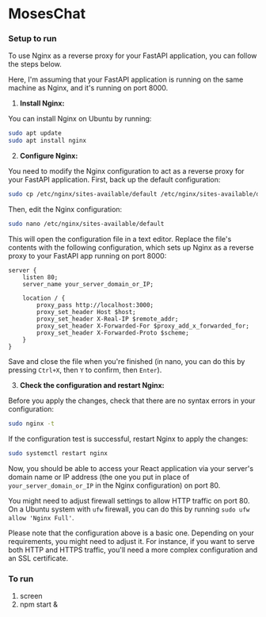 # MosesChat

### Setup to run

To use Nginx as a reverse proxy for your FastAPI application, you can follow the steps below. 

Here, I'm assuming that your FastAPI application is running on the same machine as Nginx, and it's running on port 8000.

1. **Install Nginx:** 

You can install Nginx on Ubuntu by running:

```bash
sudo apt update
sudo apt install nginx
```

2. **Configure Nginx:**

You need to modify the Nginx configuration to act as a reverse proxy for your FastAPI application. First, back up the default configuration:

```bash
sudo cp /etc/nginx/sites-available/default /etc/nginx/sites-available/default.bak
```

Then, edit the Nginx configuration:

```bash
sudo nano /etc/nginx/sites-available/default
```

This will open the configuration file in a text editor. Replace the file's contents with the following configuration, which sets up Nginx as a reverse proxy to your FastAPI app running on port 8000:

```nginx
server {
    listen 80;
    server_name your_server_domain_or_IP;
    
    location / {
        proxy_pass http://localhost:3000;
        proxy_set_header Host $host;
        proxy_set_header X-Real-IP $remote_addr;
        proxy_set_header X-Forwarded-For $proxy_add_x_forwarded_for;
        proxy_set_header X-Forwarded-Proto $scheme;
    }
}
```

Save and close the file when you're finished (in nano, you can do this by pressing `Ctrl+X`, then `Y` to confirm, then `Enter`).

3. **Check the configuration and restart Nginx:**

Before you apply the changes, check that there are no syntax errors in your configuration:

```bash
sudo nginx -t
```

If the configuration test is successful, restart Nginx to apply the changes:

```bash
sudo systemctl restart nginx
```

Now, you should be able to access your React application via your server's domain name or IP address (the one you put in place of `your_server_domain_or_IP` in the Nginx configuration) on port 80.

You might need to adjust firewall settings to allow HTTP traffic on port 80. On a Ubuntu system with `ufw` firewall, you can do this by running `sudo ufw allow 'Nginx Full'`.

Please note that the configuration above is a basic one. Depending on your requirements, you might need to adjust it. For instance, if you want to serve both HTTP and HTTPS traffic, you'll need a more complex configuration and an SSL certificate.


### To run

1. screen
2. npm start &


